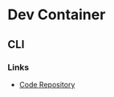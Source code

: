 # Dev Container

<!--
TODO NEXT
-->

## CLI

### Links

- [Code Repository](https://github.com/devcontainers/cli)
